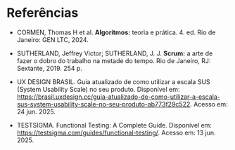 # Referências

- CORMEN, Thomas H et al. **Algoritmos:** teoria e prática. 4. ed. Rio de Janeiro: GEN LTC, 2024.

- SUTHERLAND, Jeffrey Victor; SUTHERLAND, J. J. **Scrum:** a arte de fazer o dobro do trabalho na metade do tempo. Rio de Janeiro, RJ: Sextante, 2019. 254 p.

- UX DESIGN BRASIL. Guia atualizado de como utilizar a escala SUS (System Usability Scale) no seu produto. Disponível em: <https://brasil.uxdesign.cc/guia-atualizado-de-como-utilizar-a-escala-sus-system-usability-scale-no-seu-produto-ab773f29c522>. Acesso em: 24 jun. 2025.

- TESTSIGMA. Functional Testing: A Complete Guide. Disponível em: <https://testsigma.com/guides/functional-testing/>. Acesso em: 13 jun. 2025.

<!--
> **Links úteis**:
> - [Padrão PUC Minas de normalização ABNT](http://portal.pucminas.br/biblioteca/documentos/GUIA-COMPLETO-ABNT-Elaborar-formatar-trabalho-cientificoNOVO.pdf)
> - [Formato ABNT](https://www.normastecnicas.com/abnt/)-->
